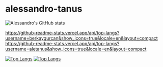 # alessandro-tanus

![Alessandro's GitHub stats](https://github-readme-stats.vercel.app/api?username=aletanus&count_private=true)

https://github-readme-stats.vercel.app/api/top-langs?username=berkaygurcan&show_icons=true&locale=en&layout=compact
https://github-readme-stats.vercel.app/api/top-langs?username=aletanus&show_icons=true&locale=en&layout=compact


[![Top Langs](https://github-readme-stats.vercel.app/api/top-langs?username=aletanus&show_icons=true&locale=en&layout=compact)](https://github.com/anuraghazra/github-readme-stats)
[![Top Langs](https://github-readme-stats.vercel.app/api/top-langs/?username=anuraghazra&layout=compact)](https://github.com/anuraghazra/github-readme-stats)
